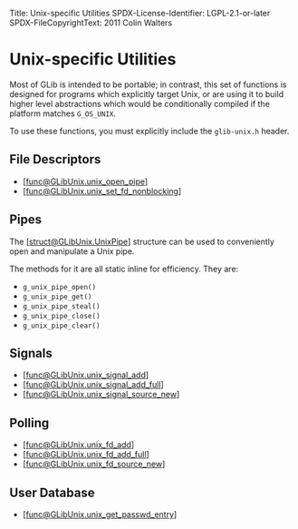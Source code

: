 Title: Unix-specific Utilities
SPDX-License-Identifier: LGPL-2.1-or-later
SPDX-FileCopyrightText: 2011 Colin Walters

# Unix-specific Utilities

Most of GLib is intended to be portable; in contrast, this set of
functions is designed for programs which explicitly target Unix,
or are using it to build higher level abstractions which would be
conditionally compiled if the platform matches `G_OS_UNIX`.

To use these functions, you must explicitly include the
`glib-unix.h` header.

## File Descriptors

 * [func@GLibUnix.unix_open_pipe]
 * [func@GLibUnix.unix_set_fd_nonblocking]

## Pipes

The [struct@GLibUnix.UnixPipe] structure can be used to conveniently open and
manipulate a Unix pipe.

<!-- FIXME: https://gitlab.gnome.org/GNOME/gi-docgen/-/issues/173 -->
The methods for it are all static inline for efficiency. They are:

 * `g_unix_pipe_open()`
 * `g_unix_pipe_get()`
 * `g_unix_pipe_steal()`
 * `g_unix_pipe_close()`
 * `g_unix_pipe_clear()`

## Signals

 * [func@GLibUnix.unix_signal_add]
 * [func@GLibUnix.unix_signal_add_full]
 * [func@GLibUnix.unix_signal_source_new]

## Polling

 * [func@GLibUnix.unix_fd_add]
 * [func@GLibUnix.unix_fd_add_full]
 * [func@GLibUnix.unix_fd_source_new]

## User Database

 * [func@GLibUnix.unix_get_passwd_entry]
